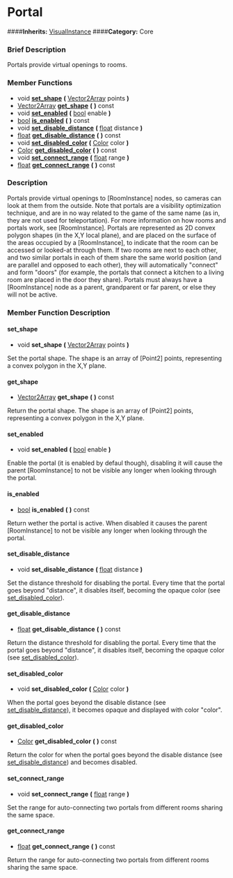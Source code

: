 #  Portal  
####**Inherits:** [VisualInstance](class_visualinstance)
####**Category:** Core

###  Brief Description  
Portals provide virtual openings to rooms.

###  Member Functions 
  * void  **[set&#95;shape](#set_shape)**  **(** [Vector2Array](class_vector2array) points  **)**
  * [Vector2Array](class_vector2array)  **[get&#95;shape](#get_shape)**  **(** **)** const
  * void  **[set&#95;enabled](#set_enabled)**  **(** [bool](class_bool) enable  **)**
  * [bool](class_bool)  **[is&#95;enabled](#is_enabled)**  **(** **)** const
  * void  **[set&#95;disable&#95;distance](#set_disable_distance)**  **(** [float](class_float) distance  **)**
  * [float](class_float)  **[get&#95;disable&#95;distance](#get_disable_distance)**  **(** **)** const
  * void  **[set&#95;disabled&#95;color](#set_disabled_color)**  **(** [Color](class_color) color  **)**
  * [Color](class_color)  **[get&#95;disabled&#95;color](#get_disabled_color)**  **(** **)** const
  * void  **[set&#95;connect&#95;range](#set_connect_range)**  **(** [float](class_float) range  **)**
  * [float](class_float)  **[get&#95;connect&#95;range](#get_connect_range)**  **(** **)** const

###  Description  
Portals provide virtual openings to [RoomInstance] nodes, so cameras can look at them from the outside. Note that portals are a visibility optimization technique, and are in no way related to the game of the same name (as in, they are not used for teleportation). For more information on how rooms and portals work, see [RoomInstance]. Portals are represented as 2D convex polygon shapes (in the X,Y local plane), and are placed on the surface of the areas occupied by a [RoomInstance], to indicate that the room can be accessed or looked-at through them. If two rooms are next to each other, and two similar portals in each of them share the same world position (and are parallel and opposed to each other), they will automatically "connect" and form "doors" (for example, the portals that connect a kitchen to a living room are placed in the door they share). Portals must always have a [RoomInstance] node as a parent, grandparent or far parent, or else they will not be
	active.

###  Member Function Description  

#### <a name="set_shape">set_shape</a>
  * void  **set&#95;shape**  **(** [Vector2Array](class_vector2array) points  **)**

Set the portal shape. The shape is an array of [Point2]  points, representing a convex polygon in the X,Y plane.

#### <a name="get_shape">get_shape</a>
  * [Vector2Array](class_vector2array)  **get&#95;shape**  **(** **)** const

Return the portal shape. The shape is an array of [Point2]  points, representing a convex polygon in the X,Y plane.

#### <a name="set_enabled">set_enabled</a>
  * void  **set&#95;enabled**  **(** [bool](class_bool) enable  **)**

Enable the portal (it is enabled by defaul though), disabling it will cause the parent [RoomInstance] to not be visible any longer when looking through the portal.

#### <a name="is_enabled">is_enabled</a>
  * [bool](class_bool)  **is&#95;enabled**  **(** **)** const

Return wether the portal is active. When disabled it causes the parent [RoomInstance] to not be visible any longer when looking through the portal.

#### <a name="set_disable_distance">set_disable_distance</a>
  * void  **set&#95;disable&#95;distance**  **(** [float](class_float) distance  **)**

Set the distance threshold for disabling the portal. Every time that the portal goes beyond "distance", it disables itself, becoming the opaque color (see [set&#95;disabled&#95;color](#set_disabled_color)).

#### <a name="get_disable_distance">get_disable_distance</a>
  * [float](class_float)  **get&#95;disable&#95;distance**  **(** **)** const

Return the distance threshold for disabling the portal. Every time that the portal goes beyond "distance", it disables itself, becoming the opaque color (see [set&#95;disabled&#95;color](#set_disabled_color)).

#### <a name="set_disabled_color">set_disabled_color</a>
  * void  **set&#95;disabled&#95;color**  **(** [Color](class_color) color  **)**

When the portal goes beyond the disable distance (see [set&#95;disable&#95;distance](#set_disable_distance)), it becomes opaque and displayed with color "color".

#### <a name="get_disabled_color">get_disabled_color</a>
  * [Color](class_color)  **get&#95;disabled&#95;color**  **(** **)** const

Return the color for when the portal goes beyond the disable distance (see [set&#95;disable&#95;distance](#set_disable_distance)) and becomes disabled.

#### <a name="set_connect_range">set_connect_range</a>
  * void  **set&#95;connect&#95;range**  **(** [float](class_float) range  **)**

Set the range for auto-connecting two portals from different rooms sharing the same space.

#### <a name="get_connect_range">get_connect_range</a>
  * [float](class_float)  **get&#95;connect&#95;range**  **(** **)** const

Return the range for auto-connecting two portals from different rooms sharing the same space.
